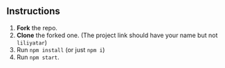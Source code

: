 ## Instructions
1. **Fork** the repo.
2. **Clone** the forked one. (The project link should have your name but not `liliyatar`)
3. Run `npm install` (or just `npm i`)
4. Run `npm start`.
